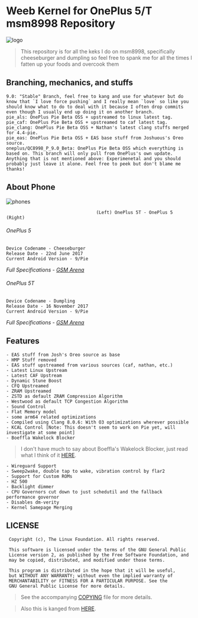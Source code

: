 # Weeb Kernel for OnePlus 5/T msm8998 Repository

![logo](https://img.xda-cdn.com/6suyxKjsTSz7Oba53XGoKRgEagg=/https%3A%2F%2Fi.imgur.com%2Fha29jHc.png)

> This repository is for all the keks I do on msm8998, specifically cheeseburger and dumpling so feel free to spank me for all the times I fatten up your foods and overcook them


## Branching, mechanics, and stuffs
```
9.0: "Stable" Branch, feel free to kang and use for whatever but do know that `I love force pushing` and I really mean `love` so like you should know what to do to deal with it because I often drop commits even though I usually end up doing it on another branch.
pie_als: OnePlus Pie Beta OSS + upstreamed to linux latest tag.
pie_caf: OnePlus Pie Beta OSS + upstreamed to caf latest tag.
pie_clang: OnePlus Pie Beta OSS + Nathan's latest clang stuffs merged for 4.4-pie.
pie_eas: OnePlus Pie Beta OSS + EAS base stuff from Joshuous's Oreo source.
oneplus/QC8998_P_9.0_Beta: OnePlus Pie Beta OSS which everything is based on. This branch will only pull from OnePlus's own update.
Anything that is not mentioned above: Experimenetal and you should probably just leave it alone. Feel free to peek but don't blame me thanks!
```
## About Phone
![phones](https://telegra.ph/file/00a5eb3b0b5dd14e4c065.png)

`									(Left) OnePlus 5T - OnePlus 5 (Right)									`	
###### OnePlus 5
```
Device Codename - Cheeseburger
Release Date - 22nd June 2017
Current Android Version - 9/Pie
```
*Full Specifications - [GSM Arena](https://www.gsmarena.com/oneplus_5-8647.php)*

###### OnePlus 5T
```
Device Codename - Dumpling
Release Date - 16 November 2017
Current Android Version - 9/Pie
```
*Full Specifications - [GSM Arena](https://www.gsmarena.com/oneplus_5t-8912.php)*


## Features
```
- EAS stuff from Josh's Oreo source as base
- HMP Stuff removed
- EAS stuff upstreamed from various sources (caf, nathan, etc.)
- Latest Linux Upstream
- Latest CAF Upstream
- Dynamic Stune Boost
- CFQ Upstreamed
- ZRAM Upstreamed
- ZSTD as default ZRAM Compression Algorithm
- Westwood as default TCP Congestion Algorithm
- Sound Control
- Flat Memory model
- some arm64 related optimizations
- Compiled using Clang 8.0.6: With O3 optimizations wherever possible
- KCAL Control [Note: This doesn't seem to work on Pie yet, will investigate at some point]
- Boeffla Wakelock Blocker
```
> I don't have much to say about Boeffla's Wakelock Blocker, just read what I think of it [HERE](https://github.com/whoknowswhoiam/weebmsm8998-pie/commit/210374f687bc11d06800d2881a1bc1a92d97b3af).
```
- Wireguard Support
- Sweep2wake, double tap to wake, vibration control by flar2
- Support for Custom ROMs
- HZ 500
- Backlight dimmer
- CPU Governors cut down to just schedutil and the fallback performance governor
- Disables dm-verity
- Kernel Samepage Merging
```

## LICENSE
```
 Copyright (c), The Linux Foundation. All rights reserved.
 
 This software is licensed under the terms of the GNU General Public
 License version 2, as published by the Free Software Foundation, and
 may be copied, distributed, and modified under those terms.
 
 This program is distributed in the hope that it will be useful,
 but WITHOUT ANY WARRANTY; without even the implied warranty of
 MERCHANTABILITY or FITNESS FOR A PARTICULAR PURPOSE. See the
 GNU General Public License for more details.
```
> See the accompanying [COPYING](https://github.com/whoknowswhoiam/weebmsm8998-pie/blob/9.0/COPYING) file for more details.

> Also this is kanged from [HERE](https://github.com/RaphielGang/bash_kernel_sdm845/tree/README).